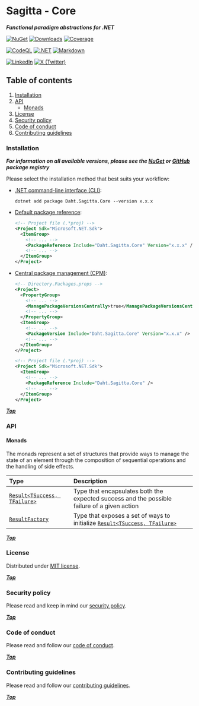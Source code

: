 # Sagitta - Core

***Functional paradigm abstractions for .NET***

[nuget-package-registry]: https://www.nuget.org/packages/Daht.Sagitta.Core

[![NuGet](https://img.shields.io/nuget/v/Daht.Sagitta.Core?style=for-the-badge&logo=nuget&logoColor=FFFFFF&label=NuGet&labelColor=000000&color=7950F2)][nuget-package-registry]
[![Downloads](https://img.shields.io/nuget/dt/Daht.Sagitta.Core?style=for-the-badge&logo=nuget&logoColor=FFFFFF&label=Downloads&labelColor=000000&color=7950F2)](https://www.nuget.org/stats/packages/Daht.Sagitta.Core?groupby=Version)
[![Coverage](https://img.shields.io/codecov/c/github/daht-x/sagitta-core?style=for-the-badge&logo=codecov&logoColor=FFFFFF&label=Coverage&labelColor=000000&color=7950F2)](https://app.codecov.io/gh/daht-x/sagitta-core)

[![CodeQL](https://img.shields.io/github/actions/workflow/status/daht-x/sagitta-core/codeql.yaml?style=for-the-badge&logo=github-actions&logoColor=FFFFFF&label=CodeQL&labelColor=000000)](https://github.com/daht-x/sagitta-core/actions/workflows/codeql.yaml)
[![.NET](https://img.shields.io/github/actions/workflow/status/daht-x/sagitta-core/dotnet.yaml?style=for-the-badge&logo=github-actions&logoColor=FFFFFF&label=.NET&labelColor=000000)](https://github.com/daht-x/sagitta-core/actions/workflows/dotnet.yaml)
[![Markdown](https://img.shields.io/github/actions/workflow/status/daht-x/sagitta-core/markdown.yaml?style=for-the-badge&logo=github-actions&logoColor=FFFFFF&label=Markdown&labelColor=000000)](https://github.com/daht-x/sagitta-core/actions/workflows/markdown.yaml)

[![LinkedIn](https://img.shields.io/badge/LinkedIn-000000?style=for-the-badge&logo=linkedin&logoColor=FFFFFF)](https://www.linkedin.com/in/daht-x)
[![X (Twitter)](https://img.shields.io/badge/X%20(Twitter)-000000?style=for-the-badge&logo=x&logoColor=FFFFFF)](https://twitter.com/_daht_x)

## Table of contents

1. [Installation](#installation)
2. [API](#api)
   - [Monads](#monads)
3. [License](#license)
4. [Security policy](#security-policy)
5. [Code of conduct](#code-of-conduct)
6. [Contributing guidelines](#contributing-guidelines)

### Installation

***For information on all available versions, please see the [NuGet][nuget-package-registry] or [GitHub](https://github.com/daht-x/sagitta-core/pkgs/nuget/Daht.Sagitta.Core) package registry***

Please select the installation method that best suits your workflow:

- [.NET command-line interface (CLI)](https://learn.microsoft.com/en-us/dotnet/core/tools):

  ```shell
  dotnet add package Daht.Sagitta.Core --version x.x.x
  ```

- [Default package reference](https://learn.microsoft.com/en-us/nuget/consume-packages/package-references-in-project-files):

  ```xml
  <!-- Project file (.*proj) -->
  <Project Sdk="Microsoft.NET.Sdk">
    <ItemGroup>
      <!-- ... -->
      <PackageReference Include="Daht.Sagitta.Core" Version="x.x.x" />
      <!-- ... -->
    </ItemGroup>
  </Project>
  ```

- [Central package management (CPM)](https://learn.microsoft.com/en-us/nuget/consume-packages/central-package-management):

  ```xml
  <!-- Directory.Packages.props -->
  <Project>
    <PropertyGroup>
      <!-- ... -->
      <ManagePackageVersionsCentrally>true</ManagePackageVersionsCentrally>
      <!-- ... -->
    </PropertyGroup>
    <ItemGroup>
      <!-- ... -->
      <PackageVersion Include="Daht.Sagitta.Core" Version="x.x.x" />
      <!-- ... -->
    </ItemGroup>
  </Project>
  ```

  ```xml
  <!-- Project file (.*proj) -->
  <Project Sdk="Microsoft.NET.Sdk">
    <ItemGroup>
      <!-- ... -->
      <PackageReference Include="Daht.Sagitta.Core" />
      <!-- ... -->
    </ItemGroup>
  </Project>
  ```

***[Top](#sagitta---core)***

### API

#### Monads

The monads represent a set of structures that provide ways to manage the state of an element through the composition of sequential operations and the handling of side effects.

[result]: https://github.com/daht-x/sagitta-core/blob/main/documentation/monads/result.md
[result-factory]: https://github.com/daht-x/sagitta-core/blob/main/documentation/monads/result-factory.md

| Type                                   | Description                                                                                 |
|:---------------------------------------|:--------------------------------------------------------------------------------------------|
| [`Result<TSuccess, TFailure>`][result] | Type that encapsulates both the expected success and the possible failure of a given action |
| [`ResultFactory`][result-factory]      | Type that exposes a set of ways to initialize [`Result<TSuccess, TFailure>`][result]        |

***[Top](#sagitta---core)***

### License

Distributed under [MIT license](https://github.com/daht-x/sagitta-core/blob/main/license).

***[Top](#sagitta---core)***

### Security policy

Please read and keep in mind our [security policy](https://github.com/daht-x/sagitta-core/blob/main/security.md).

***[Top](#sagitta---core)***

### Code of conduct

Please read and follow our [code of conduct](https://github.com/daht-x/sagitta-core/blob/main/code-of-conduct.md).

***[Top](#sagitta---core)***

### Contributing guidelines

Please read and follow our [contributing guidelines](https://github.com/daht-x/sagitta-core/blob/main/contributing.md).

***[Top](#sagitta---core)***

